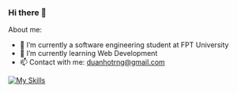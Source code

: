 ### Hi there 👋

<!--
**fackco01/fackco01** is a ✨ _special_ ✨ repository because its `README.md` (this file) appears on your GitHub profile.

Here are some ideas to get you started:

- 🔭 I’m currently working on ...
- 🌱 I’m currently learning ...
- 👯 I’m looking to collaborate on ...
- 🤔 I’m looking for help with ...
- 💬 Ask me about ...
- 📫 How to reach me: ...
- 😄 Pronouns: ...
- ⚡ Fun fact: ...
-->

About me:
- 🔭 I’m currently a software engineering student at FPT University
- 🌱 I’m currently learning Web Development
- 📫 Contact with me: duanhotrng@gmail.com

[![My Skills](https://skillicons.dev/icons?i=java,cs,spring,html,css,visualstudio,vscode,postgres,postman,stackoverflow,discord&theme=light)](https://skillicons.dev)

